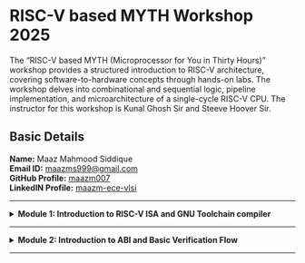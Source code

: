 #  RISC-V based MYTH Workshop 2025

The “RISC-V based MYTH (Microprocessor for You in Thirty Hours)” workshop provides a structured introduction to RISC-V architecture, covering software-to-hardware concepts through hands-on labs. The workshop delves into combinational and sequential logic, pipeline implementation, and microarchitecture of a single-cycle RISC-V CPU. The instructor for this workshop is Kunal Ghosh Sir and Steeve Hoover Sir.

##  Basic Details

**Name:** Maaz Mahmood Siddique    
**Email ID:** maazms999@gmail.com  
**GitHub Profile:** [maazm007](https://github.com/maazm007?tab=repositories)  
**LinkedIN Profile:** [maazm-ece-vlsi](https://www.linkedin.com/in/maazms-ece-vlsi/)

------------------------------------------------------------------------

<details>
<summary><b>Module 1: Introduction to RISC-V ISA and GNU Toolchain compiler</b></summary>

### What is RISC-V GNU Toolchain?
> The RISC-V GNU Compiler Toolchain is a free and open source cross-compiler for C and C++. It supports two build modes: Generic ELF/Newlib and Linux-ELF/glibc. The toolchain can be used to create assembly instructions and sequences for execution in a simulator and target FPGA  

* **Flow** = For any instruction to run and execute on the hardware, there is a defined flow that needs to be followed:-

> HLL(.c file) or Assembly Language Code --> RISC-V Compiler --> Machine Level Language (Binary Form) --> Core performs operation based upon Binary Code. There is an interface present between RISC-V ISA and Hardware is HDL. HDL is use to create RISC-V specifications
  
### WHAT IS RISC-V?
* RISC-V is an open-source instruction set architecture (ISA) that allows developers to develop processors for specific applications.  
* RISC-V is based on reduced instruction set computer principles and is the fifth generation of processors built on this concept.  
* RISC-V can also be understood as an alternative processor technology which is free and open, meaning that it does not require you to purchase the license of RISC-V to use it.  

### INSTRUCTIONS FORMAT IN RISC-V  
The instructions format of a processor is the way in which machine language instructions are structured and organized for a processor to execute. It is made up of series of 0s and 1s, each containing information about the location and operation of data.  

There are 6 instruction formats in RISC-V:  
1. R-format  
2. I-format  
3. S-format  
4. B-format *(conditional jump)*  
5. U-format  
6. J-format *(unconditional jump)*


### Lab 1(a): C program to compute sum from 1 to N

We have to follow the given steps to compile any **.c** file in our machine:  
1. Open the bash terminal and locate to the directory where you want to create your file. Then run the following command:

```
gedit sum_1ton.c
```  
2. This will open the editor and allows you to write into the file that you have created. You have to write the C code of printing the sum of n numbers. Once you are done with your code, press ```Ctrl + S``` to save your file, and then press ```Ctrl + W``` to close the editor.  

```
#include<stdio.h>
int main()
{
    int sum = 0;
    int n;
    printf("Enter the number : ");
    scanf("%d",&n);
    for(int i = 1;i <= n;i++)
    {
        sum += i;
    }
    printf("The value of sum of %d numbers are %d\n",n,sum);
    return 0;
}
```

3. To execute the C code on your terminal, run the following command:

```
gcc sum_1ton.c
./a.out
```  
	
### Lab 1(b): RISC-V GCC Compile and Disassemble

Using the ```cat``` command, the entire C code will be displayed on the terminal. Now run the following command to compile the code in riscv64 gcc compiler:  

```
riscv64-unknown-elf-gcc -Os -mabi=lp64 -march=rv64i -o sum_1ton.o sum_1ton.c
```
Open a new terminal and run the given command:    

```
riscv64-unknown-elf-objdump -d sum_1ton.o | less
```
*Following are the snapshots that captures the working of above commands*

![Pic1](https://github.com/user-attachments/assets/2e121270-f7fe-4b94-883c-1781e8b61c74)  

![Pic2](https://github.com/user-attachments/assets/d76ffad5-0e06-4b94-b1e0-2951eb711223)


### Lab 1(c): SPIKE Simulation and Debugging
The target is to run the ```sum_1ton.c``` code using both ```gcc compiler``` and ```riscv compiler```, and both of the compiler must display the same output on the terminal. So to compile the code using **gcc compiler**, use the following command:  
```
gcc sum_1ton.c  
./a.out
```
And to compile the code using **riscv compiler**, use the following command:  
```
spike pk sum_1ton.o
```  
*Following are the snapshots that captures the working of above commands*   

![Pic3](https://github.com/user-attachments/assets/3b45afdf-5236-4f2c-80fe-50e0aa64fd8b)  

![Pic4](https://github.com/user-attachments/assets/b49863f4-9e89-4e56-bbce-3a60d61701d3)

### Lab 1(d): Integer Number Representation

* Fundamental Data Types

    > Byte = 8 bits  
    Word = 2 bytes = 16 bits  
    Double Word = 4 bytes = 32 bits  
    Quad Word = 8 bytes = 64 bits
* RISC-V double word can represent **0 to (2<sup>64 </sup> - 1)**, ie ```0 to 18,446,744,073,709,551,615``` unsigned numbers or postive numbers
* For n-bits, signed number ranges between **-(2<sup>n - 1</sup>) to (2<sup>n - 1</sup>) - 1**
    > For example: if n = 4 bits, then total signed numbers that can be represented will range from -8 to 7
* RISC-V double word can represent ```-9,223,372,036,854,775,808 to 9,223,372,036,854,775,807``` signed numbers

```
#include<stdio.h>
#include<math.h>
int main()
{
	long long int max = (long long int)(pow(2,63) -1);
	long long int min = (long long int)(pow(2,63) * -1);
	printf("Highest Signed Number of 4 bits is %lld\n",max);
	printf("Lowest Signed Number of 4 bits is %lld\n",min);
	return 0;
}
```

*Following are the snapshots that captures the calculation of range of signed and unsigned numbers using riscv compiler*   

![Pic5](https://github.com/user-attachments/assets/5516a7fa-5b3c-47f7-b846-de2a97590e2f)  

![Pic6](https://github.com/user-attachments/assets/197f9d2f-73c2-4242-94d0-913e36ba0f80)



</details>

----------------

<details>
<summary><b>Module 2: Introduction to ABI and Basic Verification Flow</b></summary>

### WHAT IS ABI?
ABI (application binary interface), as the name says, is an interface, that helps programs access system hardware and services. Some parts of architecture are accessible to Opearting System and some are accessible to Application Program, also called as User and System ISA and User ISA respectively.  
  
**System Call** is the method through which application programs access some of the ISA of hardware (mainly registers) and the interface that allows the application program to perform this is known as **Application Binary Interface**  
  
* RISC-V belongs to *little-endian* memory addressing system. In the RISC-V architecture, a little-endian system stores the least significant byte (LSB) of a multi-byte data type at the lowest memory address, while the most significant byte (MSB) is stored at the highest memory address  
* As discussed in Module 1, that there are 6 insruction formats in RISC-V architecture. The bit by bit description of each instruction format is shown in the below table:-  
 
![RISCV Instruction Types](https://github.com/user-attachments/assets/955e2ee7-c553-4971-b8f3-e5968f47157b)
 
  
* The ABI performs the System Call through available 32 registers. Each register has their respective ABI names. Following table shows the complete description of ABI Inetrface names of each register:-  

<img width="500" alt="ABI" src="https://github.com/user-attachments/assets/88120ab6-ae12-4fd7-8fd8-bc4efca3a901" />
  
  
### Lab 2(a): C Program using Assembly Language   
We will take the similar program what we did in Lab 1, ie to calculate the sum of numbers from 1 to N. The flowchat that needs to be followed to write the assembly language code of the sum program is as follows:-  

<img width="723" alt="Flowchart" src="https://github.com/user-attachments/assets/dd5a63b6-a9b6-41e6-9bce-5473795d0e28" />
 
  
Now, we will create two different files to code the mentioned flowchart. Using **sum1to9_ASS.c** file we will initialize the variables and pass the values to assembly language program  
```
#include<stdio.h>

extern int sum1to9_ASS (int x, int y);

int main()
{
	int result = 0;
	int count = 9;
	result = sum1to9_ASS(0x0, count+1);
	printf("Sum of number from 1 to %d is %d\n", count, result);
	return 0;
}
```  
  
  Create another file that has been called in the .c program file as **sum1to9_ASS.S** and write the assembly language code
  
```
.section .text
.global load
.type load, @function

load:
        add     a4, a0, zero //Initialize the sum register a4 with 0x0
        add     a2, a0, a1   //Store the count of 10 in register a2. Register a1 is loaded with ax0 from main
        add     a3, a0, zero //Initialize the intermediate sum regsiter a3 by 0x0

loop:
        add     a4, a3, a4   //Increament addition
        addi    a3, a3, 1    //Increament intermediate register by 1
        blt     a3, a2, loop //If a3 is less than a2, go to the branch named as <loop>
        add     a0, a4, zero //Store the final result to a0 register which will be read by main program
        ret  
```

Once done, now simply compile the code using riscv compiler and we will get the desired result  

![Assembly Output](https://github.com/user-attachments/assets/f35cb19b-2218-4f5a-9896-8db4e8406ec5)


</details>

------
